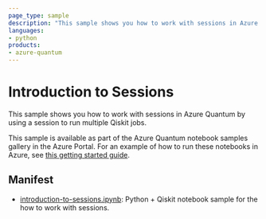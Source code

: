 ```yaml
---
page_type: sample
description: "This sample shows you how to work with sessions in Azure Quantum"
languages:
- python
products:
- azure-quantum
---
```


# Introduction to Sessions

This sample shows you how to work with sessions in Azure Quantum by using a session to run multiple Qiskit jobs.

This sample is available as part of the Azure Quantum notebook samples gallery in the Azure Portal. For an example of how to run these notebooks in Azure, see [this getting started guide](https://learn.microsoft.com/azure/quantum/get-started-jupyter-notebook).

## Manifest

- [introduction-to-sessions.ipynb](https://github.com/microsoft/azure-quantum-python/blob/main/samples/sessions/introduction-to-sessions.ipynb): Python + Qiskit notebook sample for the how to work with sessions.
